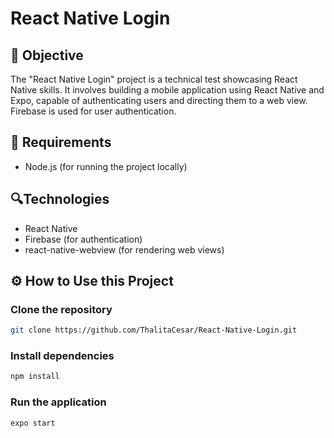 # React Native Login


## 📌 Objective

The "React Native Login" project is a technical test showcasing React Native skills. It involves building a mobile application using React Native and Expo, capable of authenticating users and directing them to a web view. Firebase is used for user authentication.

## 📝  Requirements

- Node.js (for running the project locally)

## 🔍Technologies

- React Native
- Firebase (for authentication)
- react-native-webview (for rendering web views)

## ⚙️ How to Use this Project

### Clone the repository

```bash
git clone https://github.com/ThalitaCesar/React-Native-Login.git
```

### Install dependencies

```bash
npm install
```

### Run the application

```bash
expo start
```




